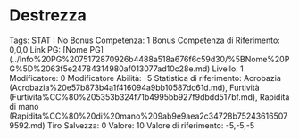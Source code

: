 # Destrezza

Tags: STAT
: No
Bonus Competenza: 1
Bonus Competenza di Riferimento: 0,0,0
Link PG: [Nome PG] (../Info%20PG%2075172870926b4488a518a676f6c59d30/%5BNome%20PG%5D%2063f5e24784314980af013077ad10c28e.md)
Livello: 1
Modificatore: 0
Modificatore  Abilità: -5
Statistica di riferimento: Acrobazia (Acrobazia%20e57b873b4a1f416094a9bb10587dc61d.md), Furtività (Furtivita%CC%80%205353b324f71b4995bb927f9dbdd517bf.md), Rapidità di mano (Rapidita%CC%80%20di%20mano%209ab9e9aea2c34728b752436165079592.md)
Tiro Salvezza: 0
Valore: 10
Valore di riferimento: -5,-5,-5